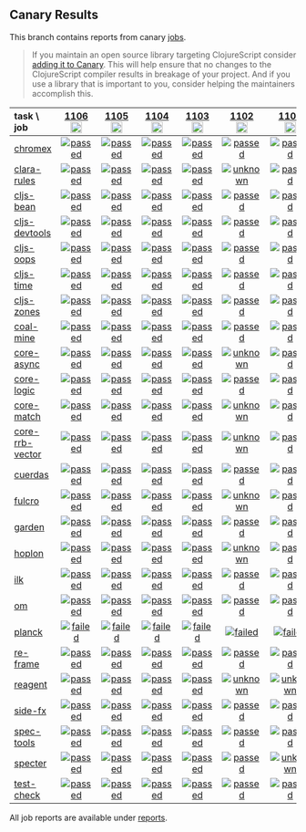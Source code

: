 ## Canary Results

This branch contains reports from canary [jobs](https://github.com/cljs-oss/canary/tree/jobs).

> If you maintain an open source library targeting ClojureScript consider [adding it to Canary](https://github.com/cljs-oss/canary/tree/master#how-to-participate). This will help ensure that no changes to the ClojureScript compiler results in breakage of your project. And if you use a library that is important to you, consider helping the maintainers accomplish this.

[//]: # (begin_overview_table)

| task \ job | <a href="reports/2019/09/18/job-001106-1.10.579-a760439b" title="job #1106&#xA;&#xA;job&#xA;&#xA;requested by BinaryAge Bot (@babot) on 2019-09-18T06:00:08Z">1106<br/><img width=20 height=20 src="https://avatars0.githubusercontent.com/u/1476765?v=4&s=60"></a> | <a href="reports/2019/09/17/job-001105-1.10.579-a760439b" title="job #1105&#xA;&#xA;job&#xA;&#xA;requested by BinaryAge Bot (@babot) on 2019-09-17T06:00:08Z">1105<br/><img width=20 height=20 src="https://avatars0.githubusercontent.com/u/1476765?v=4&s=60"></a> | <a href="reports/2019/09/16/job-001104-1.10.579-a760439b" title="job #1104&#xA;&#xA;job&#xA;&#xA;requested by BinaryAge Bot (@babot) on 2019-09-16T06:00:10Z">1104<br/><img width=20 height=20 src="https://avatars0.githubusercontent.com/u/1476765?v=4&s=60"></a> | <a href="reports/2019/09/15/job-001103-1.10.579-a760439b" title="job #1103&#xA;&#xA;job&#xA;&#xA;requested by BinaryAge Bot (@babot) on 2019-09-15T06:00:10Z">1103<br/><img width=20 height=20 src="https://avatars0.githubusercontent.com/u/1476765?v=4&s=60"></a> | <a href="reports/2019/09/14/job-001102-1.10.579-a760439b" title="job #1102&#xA;&#xA;job&#xA;&#xA;requested by Mike Fikes (@mfikes) on 2019-09-14T17:05:38Z">1102<br/><img width=20 height=20 src="https://avatars1.githubusercontent.com/u/1723464?v=4&s=60"></a> | <a href="reports/2019/09/14/job-001101-1.10.577-6b3aa8a4c" title="job #1101&#xA;&#xA;job -c mfikes -r CLJS-3165&#xA;&#xA;requested by Mike Fikes (@mfikes) on 2019-09-14T15:41:04Z">1101<br/><img width=20 height=20 src="https://avatars1.githubusercontent.com/u/1723464?v=4&s=60"></a> | <a href="reports/2019/09/14/job-001100-1.10.576-1d6d4cd6" title="job #1100&#xA;&#xA;job&#xA;&#xA;requested by BinaryAge Bot (@babot) on 2019-09-14T06:00:10Z">1100<br/><img width=20 height=20 src="https://avatars0.githubusercontent.com/u/1476765?v=4&s=60"></a> | <a href="reports/2019/09/13/job-001099-1.10.576-1d6d4cd6" title="job #1099&#xA;&#xA;job&#xA;&#xA;requested by BinaryAge Bot (@babot) on 2019-09-13T06:00:09Z">1099<br/><img width=20 height=20 src="https://avatars0.githubusercontent.com/u/1476765?v=4&s=60"></a> | <a href="reports/2019/09/12/job-001098-1.10.572-b38ded99" title="job #1098&#xA;&#xA;job&#xA;&#xA;requested by BinaryAge Bot (@babot) on 2019-09-12T06:00:10Z">1098<br/><img width=20 height=20 src="https://avatars0.githubusercontent.com/u/1476765?v=4&s=60"></a> | <a href="reports/2019/09/11/job-001097-1.10.573-8de2130ed" title="job #1097&#xA;&#xA;job -c mfikes -r CLJS-3164&#xA;&#xA;requested by Mike Fikes (@mfikes) on 2019-09-11T19:48:42Z">1097<br/><img width=20 height=20 src="https://avatars1.githubusercontent.com/u/1723464?v=4&s=60"></a> |
| :--- | :---: | :---: | :---: | :---: | :---: | :---: | :---: | :---: | :---: | :---: |
| [chromex](https://github.com/binaryage/chromex) | <a href="reports/2019/09/18/job-001106-1.10.579-a760439b#-chromex"><img title="passed" src="http://box.binaryage.com/s-passed.svg"><a> | <a href="reports/2019/09/17/job-001105-1.10.579-a760439b#-chromex"><img title="passed" src="http://box.binaryage.com/s-passed.svg"><a> | <a href="reports/2019/09/16/job-001104-1.10.579-a760439b#-chromex"><img title="passed" src="http://box.binaryage.com/s-passed.svg"><a> | <a href="reports/2019/09/15/job-001103-1.10.579-a760439b#-chromex"><img title="passed" src="http://box.binaryage.com/s-passed.svg"><a> | <a href="reports/2019/09/14/job-001102-1.10.579-a760439b#-chromex"><img title="passed" src="http://box.binaryage.com/s-passed.svg"><a> | <a href="reports/2019/09/14/job-001101-1.10.577-6b3aa8a4c#-chromex"><img title="passed" src="http://box.binaryage.com/s-passed.svg"><a> | <a href="reports/2019/09/14/job-001100-1.10.576-1d6d4cd6#-chromex"><img title="passed" src="http://box.binaryage.com/s-passed.svg"><a> | <a href="reports/2019/09/13/job-001099-1.10.576-1d6d4cd6#-chromex"><img title="passed" src="http://box.binaryage.com/s-passed.svg"><a> | <a href="reports/2019/09/12/job-001098-1.10.572-b38ded99#-chromex"><img title="passed" src="http://box.binaryage.com/s-passed.svg"><a> | <a href="reports/2019/09/11/job-001097-1.10.573-8de2130ed#-chromex"><img title="passed" src="http://box.binaryage.com/s-passed.svg"><a> |
| [clara-rules](https://github.com/cerner/clara-rules) | <a href="reports/2019/09/18/job-001106-1.10.579-a760439b#-clara-rules"><img title="passed" src="http://box.binaryage.com/s-passed.svg"><a> | <a href="reports/2019/09/17/job-001105-1.10.579-a760439b#-clara-rules"><img title="passed" src="http://box.binaryage.com/s-passed.svg"><a> | <a href="reports/2019/09/16/job-001104-1.10.579-a760439b#-clara-rules"><img title="passed" src="http://box.binaryage.com/s-passed.svg"><a> | <a href="reports/2019/09/15/job-001103-1.10.579-a760439b#-clara-rules"><img title="passed" src="http://box.binaryage.com/s-passed.svg"><a> | <a href="reports/2019/09/14/job-001102-1.10.579-a760439b#-clara-rules"><img title="unknown" src="http://box.binaryage.com/s-unknown.svg"><a> | <a href="reports/2019/09/14/job-001101-1.10.577-6b3aa8a4c#-clara-rules"><img title="passed" src="http://box.binaryage.com/s-passed.svg"><a> | <a href="reports/2019/09/14/job-001100-1.10.576-1d6d4cd6#-clara-rules"><img title="passed" src="http://box.binaryage.com/s-passed.svg"><a> | <a href="reports/2019/09/13/job-001099-1.10.576-1d6d4cd6#-clara-rules"><img title="passed" src="http://box.binaryage.com/s-passed.svg"><a> | <a href="reports/2019/09/12/job-001098-1.10.572-b38ded99#-clara-rules"><img title="passed" src="http://box.binaryage.com/s-passed.svg"><a> | <a href="reports/2019/09/11/job-001097-1.10.573-8de2130ed#-clara-rules"><img title="passed" src="http://box.binaryage.com/s-passed.svg"><a> |
| [cljs-bean](https://github.com/mfikes/cljs-bean) | <a href="reports/2019/09/18/job-001106-1.10.579-a760439b#-cljs-bean"><img title="passed" src="http://box.binaryage.com/s-passed.svg"><a> | <a href="reports/2019/09/17/job-001105-1.10.579-a760439b#-cljs-bean"><img title="passed" src="http://box.binaryage.com/s-passed.svg"><a> | <a href="reports/2019/09/16/job-001104-1.10.579-a760439b#-cljs-bean"><img title="passed" src="http://box.binaryage.com/s-passed.svg"><a> | <a href="reports/2019/09/15/job-001103-1.10.579-a760439b#-cljs-bean"><img title="passed" src="http://box.binaryage.com/s-passed.svg"><a> | <a href="reports/2019/09/14/job-001102-1.10.579-a760439b#-cljs-bean"><img title="passed" src="http://box.binaryage.com/s-passed.svg"><a> | <a href="reports/2019/09/14/job-001101-1.10.577-6b3aa8a4c#-cljs-bean"><img title="passed" src="http://box.binaryage.com/s-passed.svg"><a> | <a href="reports/2019/09/14/job-001100-1.10.576-1d6d4cd6#-cljs-bean"><img title="failed" src="http://box.binaryage.com/s-failed.svg"><a> | <a href="reports/2019/09/13/job-001099-1.10.576-1d6d4cd6#-cljs-bean"><img title="failed" src="http://box.binaryage.com/s-failed.svg"><a> | <a href="reports/2019/09/12/job-001098-1.10.572-b38ded99#-cljs-bean"><img title="passed" src="http://box.binaryage.com/s-passed.svg"><a> | <a href="reports/2019/09/11/job-001097-1.10.573-8de2130ed#-cljs-bean"><img title="passed" src="http://box.binaryage.com/s-passed.svg"><a> |
| [cljs-devtools](https://github.com/binaryage/cljs-devtools) | <a href="reports/2019/09/18/job-001106-1.10.579-a760439b#-cljs-devtools"><img title="passed" src="http://box.binaryage.com/s-passed.svg"><a> | <a href="reports/2019/09/17/job-001105-1.10.579-a760439b#-cljs-devtools"><img title="passed" src="http://box.binaryage.com/s-passed.svg"><a> | <a href="reports/2019/09/16/job-001104-1.10.579-a760439b#-cljs-devtools"><img title="passed" src="http://box.binaryage.com/s-passed.svg"><a> | <a href="reports/2019/09/15/job-001103-1.10.579-a760439b#-cljs-devtools"><img title="passed" src="http://box.binaryage.com/s-passed.svg"><a> | <a href="reports/2019/09/14/job-001102-1.10.579-a760439b#-cljs-devtools"><img title="passed" src="http://box.binaryage.com/s-passed.svg"><a> | <a href="reports/2019/09/14/job-001101-1.10.577-6b3aa8a4c#-cljs-devtools"><img title="passed" src="http://box.binaryage.com/s-passed.svg"><a> | <a href="reports/2019/09/14/job-001100-1.10.576-1d6d4cd6#-cljs-devtools"><img title="failed" src="http://box.binaryage.com/s-failed.svg"><a> | <a href="reports/2019/09/13/job-001099-1.10.576-1d6d4cd6#-cljs-devtools"><img title="failed" src="http://box.binaryage.com/s-failed.svg"><a> | <a href="reports/2019/09/12/job-001098-1.10.572-b38ded99#-cljs-devtools"><img title="passed" src="http://box.binaryage.com/s-passed.svg"><a> | <a href="reports/2019/09/11/job-001097-1.10.573-8de2130ed#-cljs-devtools"><img title="passed" src="http://box.binaryage.com/s-passed.svg"><a> |
| [cljs-oops](https://github.com/binaryage/cljs-oops) | <a href="reports/2019/09/18/job-001106-1.10.579-a760439b#-cljs-oops"><img title="passed" src="http://box.binaryage.com/s-passed.svg"><a> | <a href="reports/2019/09/17/job-001105-1.10.579-a760439b#-cljs-oops"><img title="passed" src="http://box.binaryage.com/s-passed.svg"><a> | <a href="reports/2019/09/16/job-001104-1.10.579-a760439b#-cljs-oops"><img title="passed" src="http://box.binaryage.com/s-passed.svg"><a> | <a href="reports/2019/09/15/job-001103-1.10.579-a760439b#-cljs-oops"><img title="passed" src="http://box.binaryage.com/s-passed.svg"><a> | <a href="reports/2019/09/14/job-001102-1.10.579-a760439b#-cljs-oops"><img title="passed" src="http://box.binaryage.com/s-passed.svg"><a> | <a href="reports/2019/09/14/job-001101-1.10.577-6b3aa8a4c#-cljs-oops"><img title="passed" src="http://box.binaryage.com/s-passed.svg"><a> | <a href="reports/2019/09/14/job-001100-1.10.576-1d6d4cd6#-cljs-oops"><img title="failed" src="http://box.binaryage.com/s-failed.svg"><a> | <a href="reports/2019/09/13/job-001099-1.10.576-1d6d4cd6#-cljs-oops"><img title="failed" src="http://box.binaryage.com/s-failed.svg"><a> | <a href="reports/2019/09/12/job-001098-1.10.572-b38ded99#-cljs-oops"><img title="passed" src="http://box.binaryage.com/s-passed.svg"><a> | <a href="reports/2019/09/11/job-001097-1.10.573-8de2130ed#-cljs-oops"><img title="failed" src="http://box.binaryage.com/s-failed.svg"><a> |
| [cljs-time](https://github.com/andrewmcveigh/cljs-time) | <a href="reports/2019/09/18/job-001106-1.10.579-a760439b#-cljs-time"><img title="passed" src="http://box.binaryage.com/s-passed.svg"><a> | <a href="reports/2019/09/17/job-001105-1.10.579-a760439b#-cljs-time"><img title="passed" src="http://box.binaryage.com/s-passed.svg"><a> | <a href="reports/2019/09/16/job-001104-1.10.579-a760439b#-cljs-time"><img title="passed" src="http://box.binaryage.com/s-passed.svg"><a> | <a href="reports/2019/09/15/job-001103-1.10.579-a760439b#-cljs-time"><img title="passed" src="http://box.binaryage.com/s-passed.svg"><a> | <a href="reports/2019/09/14/job-001102-1.10.579-a760439b#-cljs-time"><img title="passed" src="http://box.binaryage.com/s-passed.svg"><a> | <a href="reports/2019/09/14/job-001101-1.10.577-6b3aa8a4c#-cljs-time"><img title="passed" src="http://box.binaryage.com/s-passed.svg"><a> | <a href="reports/2019/09/14/job-001100-1.10.576-1d6d4cd6#-cljs-time"><img title="failed" src="http://box.binaryage.com/s-failed.svg"><a> | <a href="reports/2019/09/13/job-001099-1.10.576-1d6d4cd6#-cljs-time"><img title="failed" src="http://box.binaryage.com/s-failed.svg"><a> | <a href="reports/2019/09/12/job-001098-1.10.572-b38ded99#-cljs-time"><img title="passed" src="http://box.binaryage.com/s-passed.svg"><a> | <a href="reports/2019/09/11/job-001097-1.10.573-8de2130ed#-cljs-time"><img title="passed" src="http://box.binaryage.com/s-passed.svg"><a> |
| [cljs-zones](https://github.com/binaryage/cljs-zones) | <a href="reports/2019/09/18/job-001106-1.10.579-a760439b#-cljs-zones"><img title="passed" src="http://box.binaryage.com/s-passed.svg"><a> | <a href="reports/2019/09/17/job-001105-1.10.579-a760439b#-cljs-zones"><img title="passed" src="http://box.binaryage.com/s-passed.svg"><a> | <a href="reports/2019/09/16/job-001104-1.10.579-a760439b#-cljs-zones"><img title="passed" src="http://box.binaryage.com/s-passed.svg"><a> | <a href="reports/2019/09/15/job-001103-1.10.579-a760439b#-cljs-zones"><img title="passed" src="http://box.binaryage.com/s-passed.svg"><a> | <a href="reports/2019/09/14/job-001102-1.10.579-a760439b#-cljs-zones"><img title="passed" src="http://box.binaryage.com/s-passed.svg"><a> | <a href="reports/2019/09/14/job-001101-1.10.577-6b3aa8a4c#-cljs-zones"><img title="passed" src="http://box.binaryage.com/s-passed.svg"><a> | <a href="reports/2019/09/14/job-001100-1.10.576-1d6d4cd6#-cljs-zones"><img title="failed" src="http://box.binaryage.com/s-failed.svg"><a> | <a href="reports/2019/09/13/job-001099-1.10.576-1d6d4cd6#-cljs-zones"><img title="failed" src="http://box.binaryage.com/s-failed.svg"><a> | <a href="reports/2019/09/12/job-001098-1.10.572-b38ded99#-cljs-zones"><img title="passed" src="http://box.binaryage.com/s-passed.svg"><a> | <a href="reports/2019/09/11/job-001097-1.10.573-8de2130ed#-cljs-zones"><img title="passed" src="http://box.binaryage.com/s-passed.svg"><a> |
| [coal-mine](https://github.com/mfikes/coal-mine) | <a href="reports/2019/09/18/job-001106-1.10.579-a760439b#-coal-mine"><img title="passed" src="http://box.binaryage.com/s-passed.svg"><a> | <a href="reports/2019/09/17/job-001105-1.10.579-a760439b#-coal-mine"><img title="passed" src="http://box.binaryage.com/s-passed.svg"><a> | <a href="reports/2019/09/16/job-001104-1.10.579-a760439b#-coal-mine"><img title="passed" src="http://box.binaryage.com/s-passed.svg"><a> | <a href="reports/2019/09/15/job-001103-1.10.579-a760439b#-coal-mine"><img title="passed" src="http://box.binaryage.com/s-passed.svg"><a> | <a href="reports/2019/09/14/job-001102-1.10.579-a760439b#-coal-mine"><img title="passed" src="http://box.binaryage.com/s-passed.svg"><a> | <a href="reports/2019/09/14/job-001101-1.10.577-6b3aa8a4c#-coal-mine"><img title="passed" src="http://box.binaryage.com/s-passed.svg"><a> | <a href="reports/2019/09/14/job-001100-1.10.576-1d6d4cd6#-coal-mine"><img title="passed" src="http://box.binaryage.com/s-passed.svg"><a> | <a href="reports/2019/09/13/job-001099-1.10.576-1d6d4cd6#-coal-mine"><img title="passed" src="http://box.binaryage.com/s-passed.svg"><a> | <a href="reports/2019/09/12/job-001098-1.10.572-b38ded99#-coal-mine"><img title="passed" src="http://box.binaryage.com/s-passed.svg"><a> | <a href="reports/2019/09/11/job-001097-1.10.573-8de2130ed#-coal-mine"><img title="passed" src="http://box.binaryage.com/s-passed.svg"><a> |
| [core-async](https://github.com/clojure/core.async) | <a href="reports/2019/09/18/job-001106-1.10.579-a760439b#-core-async"><img title="passed" src="http://box.binaryage.com/s-passed.svg"><a> | <a href="reports/2019/09/17/job-001105-1.10.579-a760439b#-core-async"><img title="passed" src="http://box.binaryage.com/s-passed.svg"><a> | <a href="reports/2019/09/16/job-001104-1.10.579-a760439b#-core-async"><img title="passed" src="http://box.binaryage.com/s-passed.svg"><a> | <a href="reports/2019/09/15/job-001103-1.10.579-a760439b#-core-async"><img title="passed" src="http://box.binaryage.com/s-passed.svg"><a> | <a href="reports/2019/09/14/job-001102-1.10.579-a760439b#-core-async"><img title="unknown" src="http://box.binaryage.com/s-unknown.svg"><a> | <a href="reports/2019/09/14/job-001101-1.10.577-6b3aa8a4c#-core-async"><img title="passed" src="http://box.binaryage.com/s-passed.svg"><a> | <a href="reports/2019/09/14/job-001100-1.10.576-1d6d4cd6#-core-async"><img title="passed" src="http://box.binaryage.com/s-passed.svg"><a> | <a href="reports/2019/09/13/job-001099-1.10.576-1d6d4cd6#-core-async"><img title="passed" src="http://box.binaryage.com/s-passed.svg"><a> | <a href="reports/2019/09/12/job-001098-1.10.572-b38ded99#-core-async"><img title="passed" src="http://box.binaryage.com/s-passed.svg"><a> | <a href="reports/2019/09/11/job-001097-1.10.573-8de2130ed#-core-async"><img title="passed" src="http://box.binaryage.com/s-passed.svg"><a> |
| [core-logic](https://github.com/clojure/core.logic) | <a href="reports/2019/09/18/job-001106-1.10.579-a760439b#-core-logic"><img title="passed" src="http://box.binaryage.com/s-passed.svg"><a> | <a href="reports/2019/09/17/job-001105-1.10.579-a760439b#-core-logic"><img title="passed" src="http://box.binaryage.com/s-passed.svg"><a> | <a href="reports/2019/09/16/job-001104-1.10.579-a760439b#-core-logic"><img title="passed" src="http://box.binaryage.com/s-passed.svg"><a> | <a href="reports/2019/09/15/job-001103-1.10.579-a760439b#-core-logic"><img title="passed" src="http://box.binaryage.com/s-passed.svg"><a> | <a href="reports/2019/09/14/job-001102-1.10.579-a760439b#-core-logic"><img title="passed" src="http://box.binaryage.com/s-passed.svg"><a> | <a href="reports/2019/09/14/job-001101-1.10.577-6b3aa8a4c#-core-logic"><img title="passed" src="http://box.binaryage.com/s-passed.svg"><a> | <a href="reports/2019/09/14/job-001100-1.10.576-1d6d4cd6#-core-logic"><img title="passed" src="http://box.binaryage.com/s-passed.svg"><a> | <a href="reports/2019/09/13/job-001099-1.10.576-1d6d4cd6#-core-logic"><img title="passed" src="http://box.binaryage.com/s-passed.svg"><a> | <a href="reports/2019/09/12/job-001098-1.10.572-b38ded99#-core-logic"><img title="passed" src="http://box.binaryage.com/s-passed.svg"><a> | <a href="reports/2019/09/11/job-001097-1.10.573-8de2130ed#-core-logic"><img title="passed" src="http://box.binaryage.com/s-passed.svg"><a> |
| [core-match](https://github.com/clojure/core.match) | <a href="reports/2019/09/18/job-001106-1.10.579-a760439b#-core-match"><img title="passed" src="http://box.binaryage.com/s-passed.svg"><a> | <a href="reports/2019/09/17/job-001105-1.10.579-a760439b#-core-match"><img title="passed" src="http://box.binaryage.com/s-passed.svg"><a> | <a href="reports/2019/09/16/job-001104-1.10.579-a760439b#-core-match"><img title="passed" src="http://box.binaryage.com/s-passed.svg"><a> | <a href="reports/2019/09/15/job-001103-1.10.579-a760439b#-core-match"><img title="passed" src="http://box.binaryage.com/s-passed.svg"><a> | <a href="reports/2019/09/14/job-001102-1.10.579-a760439b#-core-match"><img title="unknown" src="http://box.binaryage.com/s-unknown.svg"><a> | <a href="reports/2019/09/14/job-001101-1.10.577-6b3aa8a4c#-core-match"><img title="passed" src="http://box.binaryage.com/s-passed.svg"><a> | <a href="reports/2019/09/14/job-001100-1.10.576-1d6d4cd6#-core-match"><img title="passed" src="http://box.binaryage.com/s-passed.svg"><a> | <a href="reports/2019/09/13/job-001099-1.10.576-1d6d4cd6#-core-match"><img title="passed" src="http://box.binaryage.com/s-passed.svg"><a> | <a href="reports/2019/09/12/job-001098-1.10.572-b38ded99#-core-match"><img title="passed" src="http://box.binaryage.com/s-passed.svg"><a> | <a href="reports/2019/09/11/job-001097-1.10.573-8de2130ed#-core-match"><img title="passed" src="http://box.binaryage.com/s-passed.svg"><a> |
| [core-rrb-vector](https://github.com/clojure/core.rrb-vector) | <a href="reports/2019/09/18/job-001106-1.10.579-a760439b#-core-rrb-vector"><img title="passed" src="http://box.binaryage.com/s-passed.svg"><a> | <a href="reports/2019/09/17/job-001105-1.10.579-a760439b#-core-rrb-vector"><img title="passed" src="http://box.binaryage.com/s-passed.svg"><a> | <a href="reports/2019/09/16/job-001104-1.10.579-a760439b#-core-rrb-vector"><img title="passed" src="http://box.binaryage.com/s-passed.svg"><a> | <a href="reports/2019/09/15/job-001103-1.10.579-a760439b#-core-rrb-vector"><img title="passed" src="http://box.binaryage.com/s-passed.svg"><a> | <a href="reports/2019/09/14/job-001102-1.10.579-a760439b#-core-rrb-vector"><img title="unknown" src="http://box.binaryage.com/s-unknown.svg"><a> | <a href="reports/2019/09/14/job-001101-1.10.577-6b3aa8a4c#-core-rrb-vector"><img title="passed" src="http://box.binaryage.com/s-passed.svg"><a> | <a href="reports/2019/09/14/job-001100-1.10.576-1d6d4cd6#-core-rrb-vector"><img title="passed" src="http://box.binaryage.com/s-passed.svg"><a> | <a href="reports/2019/09/13/job-001099-1.10.576-1d6d4cd6#-core-rrb-vector"><img title="passed" src="http://box.binaryage.com/s-passed.svg"><a> | <a href="reports/2019/09/12/job-001098-1.10.572-b38ded99#-core-rrb-vector"><img title="passed" src="http://box.binaryage.com/s-passed.svg"><a> | <a href="reports/2019/09/11/job-001097-1.10.573-8de2130ed#-core-rrb-vector"><img title="passed" src="http://box.binaryage.com/s-passed.svg"><a> |
| [cuerdas](https://github.com/funcool/cuerdas) | <a href="reports/2019/09/18/job-001106-1.10.579-a760439b#-cuerdas"><img title="passed" src="http://box.binaryage.com/s-passed.svg"><a> | <a href="reports/2019/09/17/job-001105-1.10.579-a760439b#-cuerdas"><img title="passed" src="http://box.binaryage.com/s-passed.svg"><a> | <a href="reports/2019/09/16/job-001104-1.10.579-a760439b#-cuerdas"><img title="passed" src="http://box.binaryage.com/s-passed.svg"><a> | <a href="reports/2019/09/15/job-001103-1.10.579-a760439b#-cuerdas"><img title="passed" src="http://box.binaryage.com/s-passed.svg"><a> | <a href="reports/2019/09/14/job-001102-1.10.579-a760439b#-cuerdas"><img title="passed" src="http://box.binaryage.com/s-passed.svg"><a> | <a href="reports/2019/09/14/job-001101-1.10.577-6b3aa8a4c#-cuerdas"><img title="passed" src="http://box.binaryage.com/s-passed.svg"><a> | <a href="reports/2019/09/14/job-001100-1.10.576-1d6d4cd6#-cuerdas"><img title="failed" src="http://box.binaryage.com/s-failed.svg"><a> | <a href="reports/2019/09/13/job-001099-1.10.576-1d6d4cd6#-cuerdas"><img title="failed" src="http://box.binaryage.com/s-failed.svg"><a> | <a href="reports/2019/09/12/job-001098-1.10.572-b38ded99#-cuerdas"><img title="passed" src="http://box.binaryage.com/s-passed.svg"><a> | <a href="reports/2019/09/11/job-001097-1.10.573-8de2130ed#-cuerdas"><img title="passed" src="http://box.binaryage.com/s-passed.svg"><a> |
| [fulcro](https://github.com/fulcrologic/fulcro) | <a href="reports/2019/09/18/job-001106-1.10.579-a760439b#-fulcro"><img title="passed" src="http://box.binaryage.com/s-passed.svg"><a> | <a href="reports/2019/09/17/job-001105-1.10.579-a760439b#-fulcro"><img title="passed" src="http://box.binaryage.com/s-passed.svg"><a> | <a href="reports/2019/09/16/job-001104-1.10.579-a760439b#-fulcro"><img title="passed" src="http://box.binaryage.com/s-passed.svg"><a> | <a href="reports/2019/09/15/job-001103-1.10.579-a760439b#-fulcro"><img title="passed" src="http://box.binaryage.com/s-passed.svg"><a> | <a href="reports/2019/09/14/job-001102-1.10.579-a760439b#-fulcro"><img title="unknown" src="http://box.binaryage.com/s-unknown.svg"><a> | <a href="reports/2019/09/14/job-001101-1.10.577-6b3aa8a4c#-fulcro"><img title="passed" src="http://box.binaryage.com/s-passed.svg"><a> | <a href="reports/2019/09/14/job-001100-1.10.576-1d6d4cd6#-fulcro"><img title="failed" src="http://box.binaryage.com/s-failed.svg"><a> | <a href="reports/2019/09/13/job-001099-1.10.576-1d6d4cd6#-fulcro"><img title="failed" src="http://box.binaryage.com/s-failed.svg"><a> | <a href="reports/2019/09/12/job-001098-1.10.572-b38ded99#-fulcro"><img title="passed" src="http://box.binaryage.com/s-passed.svg"><a> | <a href="reports/2019/09/11/job-001097-1.10.573-8de2130ed#-fulcro"><img title="passed" src="http://box.binaryage.com/s-passed.svg"><a> |
| [garden](https://github.com/noprompt/garden) | <a href="reports/2019/09/18/job-001106-1.10.579-a760439b#-garden"><img title="passed" src="http://box.binaryage.com/s-passed.svg"><a> | <a href="reports/2019/09/17/job-001105-1.10.579-a760439b#-garden"><img title="passed" src="http://box.binaryage.com/s-passed.svg"><a> | <a href="reports/2019/09/16/job-001104-1.10.579-a760439b#-garden"><img title="passed" src="http://box.binaryage.com/s-passed.svg"><a> | <a href="reports/2019/09/15/job-001103-1.10.579-a760439b#-garden"><img title="passed" src="http://box.binaryage.com/s-passed.svg"><a> | <a href="reports/2019/09/14/job-001102-1.10.579-a760439b#-garden"><img title="passed" src="http://box.binaryage.com/s-passed.svg"><a> | <a href="reports/2019/09/14/job-001101-1.10.577-6b3aa8a4c#-garden"><img title="passed" src="http://box.binaryage.com/s-passed.svg"><a> | <a href="reports/2019/09/14/job-001100-1.10.576-1d6d4cd6#-garden"><img title="passed" src="http://box.binaryage.com/s-passed.svg"><a> | <a href="reports/2019/09/13/job-001099-1.10.576-1d6d4cd6#-garden"><img title="passed" src="http://box.binaryage.com/s-passed.svg"><a> | <a href="reports/2019/09/12/job-001098-1.10.572-b38ded99#-garden"><img title="passed" src="http://box.binaryage.com/s-passed.svg"><a> | <a href="reports/2019/09/11/job-001097-1.10.573-8de2130ed#-garden"><img title="passed" src="http://box.binaryage.com/s-passed.svg"><a> |
| [hoplon](https://github.com/hoplon/hoplon) | <a href="reports/2019/09/18/job-001106-1.10.579-a760439b#-hoplon"><img title="passed" src="http://box.binaryage.com/s-passed.svg"><a> | <a href="reports/2019/09/17/job-001105-1.10.579-a760439b#-hoplon"><img title="passed" src="http://box.binaryage.com/s-passed.svg"><a> | <a href="reports/2019/09/16/job-001104-1.10.579-a760439b#-hoplon"><img title="passed" src="http://box.binaryage.com/s-passed.svg"><a> | <a href="reports/2019/09/15/job-001103-1.10.579-a760439b#-hoplon"><img title="passed" src="http://box.binaryage.com/s-passed.svg"><a> | <a href="reports/2019/09/14/job-001102-1.10.579-a760439b#-hoplon"><img title="unknown" src="http://box.binaryage.com/s-unknown.svg"><a> | <a href="reports/2019/09/14/job-001101-1.10.577-6b3aa8a4c#-hoplon"><img title="passed" src="http://box.binaryage.com/s-passed.svg"><a> | <a href="reports/2019/09/14/job-001100-1.10.576-1d6d4cd6#-hoplon"><img title="passed" src="http://box.binaryage.com/s-passed.svg"><a> | <a href="reports/2019/09/13/job-001099-1.10.576-1d6d4cd6#-hoplon"><img title="passed" src="http://box.binaryage.com/s-passed.svg"><a> | <a href="reports/2019/09/12/job-001098-1.10.572-b38ded99#-hoplon"><img title="passed" src="http://box.binaryage.com/s-passed.svg"><a> | <a href="reports/2019/09/11/job-001097-1.10.573-8de2130ed#-hoplon"><img title="passed" src="http://box.binaryage.com/s-passed.svg"><a> |
| [ilk](https://github.com/mfikes/ilk) | <a href="reports/2019/09/18/job-001106-1.10.579-a760439b#-ilk"><img title="passed" src="http://box.binaryage.com/s-passed.svg"><a> | <a href="reports/2019/09/17/job-001105-1.10.579-a760439b#-ilk"><img title="passed" src="http://box.binaryage.com/s-passed.svg"><a> | <a href="reports/2019/09/16/job-001104-1.10.579-a760439b#-ilk"><img title="passed" src="http://box.binaryage.com/s-passed.svg"><a> | <a href="reports/2019/09/15/job-001103-1.10.579-a760439b#-ilk"><img title="passed" src="http://box.binaryage.com/s-passed.svg"><a> | <a href="reports/2019/09/14/job-001102-1.10.579-a760439b#-ilk"><img title="passed" src="http://box.binaryage.com/s-passed.svg"><a> | <a href="reports/2019/09/14/job-001101-1.10.577-6b3aa8a4c#-ilk"><img title="passed" src="http://box.binaryage.com/s-passed.svg"><a> | <a href="reports/2019/09/14/job-001100-1.10.576-1d6d4cd6#-ilk"><img title="passed" src="http://box.binaryage.com/s-passed.svg"><a> | <a href="reports/2019/09/13/job-001099-1.10.576-1d6d4cd6#-ilk"><img title="passed" src="http://box.binaryage.com/s-passed.svg"><a> | <a href="reports/2019/09/12/job-001098-1.10.572-b38ded99#-ilk"><img title="passed" src="http://box.binaryage.com/s-passed.svg"><a> | <a href="reports/2019/09/11/job-001097-1.10.573-8de2130ed#-ilk"><img title="passed" src="http://box.binaryage.com/s-passed.svg"><a> |
| [om](https://github.com/omcljs/om) | <a href="reports/2019/09/18/job-001106-1.10.579-a760439b#-om"><img title="passed" src="http://box.binaryage.com/s-passed.svg"><a> | <a href="reports/2019/09/17/job-001105-1.10.579-a760439b#-om"><img title="passed" src="http://box.binaryage.com/s-passed.svg"><a> | <a href="reports/2019/09/16/job-001104-1.10.579-a760439b#-om"><img title="passed" src="http://box.binaryage.com/s-passed.svg"><a> | <a href="reports/2019/09/15/job-001103-1.10.579-a760439b#-om"><img title="passed" src="http://box.binaryage.com/s-passed.svg"><a> | <a href="reports/2019/09/14/job-001102-1.10.579-a760439b#-om"><img title="passed" src="http://box.binaryage.com/s-passed.svg"><a> | <a href="reports/2019/09/14/job-001101-1.10.577-6b3aa8a4c#-om"><img title="passed" src="http://box.binaryage.com/s-passed.svg"><a> | <a href="reports/2019/09/14/job-001100-1.10.576-1d6d4cd6#-om"><img title="passed" src="http://box.binaryage.com/s-passed.svg"><a> | <a href="reports/2019/09/13/job-001099-1.10.576-1d6d4cd6#-om"><img title="passed" src="http://box.binaryage.com/s-passed.svg"><a> | <a href="reports/2019/09/12/job-001098-1.10.572-b38ded99#-om"><img title="passed" src="http://box.binaryage.com/s-passed.svg"><a> | <a href="reports/2019/09/11/job-001097-1.10.573-8de2130ed#-om"><img title="passed" src="http://box.binaryage.com/s-passed.svg"><a> |
| [planck](https://github.com/planck-repl/planck) | <a href="reports/2019/09/18/job-001106-1.10.579-a760439b#-planck"><img title="failed" src="http://box.binaryage.com/s-failed.svg"><a> | <a href="reports/2019/09/17/job-001105-1.10.579-a760439b#-planck"><img title="failed" src="http://box.binaryage.com/s-failed.svg"><a> | <a href="reports/2019/09/16/job-001104-1.10.579-a760439b#-planck"><img title="failed" src="http://box.binaryage.com/s-failed.svg"><a> | <a href="reports/2019/09/15/job-001103-1.10.579-a760439b#-planck"><img title="failed" src="http://box.binaryage.com/s-failed.svg"><a> | <a href="reports/2019/09/14/job-001102-1.10.579-a760439b#-planck"><img title="failed" src="http://box.binaryage.com/s-failed.svg"><a> | <a href="reports/2019/09/14/job-001101-1.10.577-6b3aa8a4c#-planck"><img title="failed" src="http://box.binaryage.com/s-failed.svg"><a> | <a href="reports/2019/09/14/job-001100-1.10.576-1d6d4cd6#-planck"><img title="failed" src="http://box.binaryage.com/s-failed.svg"><a> | <a href="reports/2019/09/13/job-001099-1.10.576-1d6d4cd6#-planck"><img title="failed" src="http://box.binaryage.com/s-failed.svg"><a> | <a href="reports/2019/09/12/job-001098-1.10.572-b38ded99#-planck"><img title="passed" src="http://box.binaryage.com/s-passed.svg"><a> | <a href="reports/2019/09/11/job-001097-1.10.573-8de2130ed#-planck"><img title="passed" src="http://box.binaryage.com/s-passed.svg"><a> |
| [re-frame](https://github.com/Day8/re-frame) | <a href="reports/2019/09/18/job-001106-1.10.579-a760439b#-re-frame"><img title="passed" src="http://box.binaryage.com/s-passed.svg"><a> | <a href="reports/2019/09/17/job-001105-1.10.579-a760439b#-re-frame"><img title="passed" src="http://box.binaryage.com/s-passed.svg"><a> | <a href="reports/2019/09/16/job-001104-1.10.579-a760439b#-re-frame"><img title="passed" src="http://box.binaryage.com/s-passed.svg"><a> | <a href="reports/2019/09/15/job-001103-1.10.579-a760439b#-re-frame"><img title="passed" src="http://box.binaryage.com/s-passed.svg"><a> | <a href="reports/2019/09/14/job-001102-1.10.579-a760439b#-re-frame"><img title="passed" src="http://box.binaryage.com/s-passed.svg"><a> | <a href="reports/2019/09/14/job-001101-1.10.577-6b3aa8a4c#-re-frame"><img title="passed" src="http://box.binaryage.com/s-passed.svg"><a> | <a href="reports/2019/09/14/job-001100-1.10.576-1d6d4cd6#-re-frame"><img title="passed" src="http://box.binaryage.com/s-passed.svg"><a> | <a href="reports/2019/09/13/job-001099-1.10.576-1d6d4cd6#-re-frame"><img title="passed" src="http://box.binaryage.com/s-passed.svg"><a> | <a href="reports/2019/09/12/job-001098-1.10.572-b38ded99#-re-frame"><img title="passed" src="http://box.binaryage.com/s-passed.svg"><a> | <a href="reports/2019/09/11/job-001097-1.10.573-8de2130ed#-re-frame"><img title="passed" src="http://box.binaryage.com/s-passed.svg"><a> |
| [reagent](https://github.com/reagent-project/reagent) | <a href="reports/2019/09/18/job-001106-1.10.579-a760439b#-reagent"><img title="passed" src="http://box.binaryage.com/s-passed.svg"><a> | <a href="reports/2019/09/17/job-001105-1.10.579-a760439b#-reagent"><img title="passed" src="http://box.binaryage.com/s-passed.svg"><a> | <a href="reports/2019/09/16/job-001104-1.10.579-a760439b#-reagent"><img title="passed" src="http://box.binaryage.com/s-passed.svg"><a> | <a href="reports/2019/09/15/job-001103-1.10.579-a760439b#-reagent"><img title="passed" src="http://box.binaryage.com/s-passed.svg"><a> | <a href="reports/2019/09/14/job-001102-1.10.579-a760439b#-reagent"><img title="unknown" src="http://box.binaryage.com/s-unknown.svg"><a> | <a href="reports/2019/09/14/job-001101-1.10.577-6b3aa8a4c#-reagent"><img title="unknown" src="http://box.binaryage.com/s-unknown.svg"><a> | <a href="reports/2019/09/14/job-001100-1.10.576-1d6d4cd6#-reagent"><img title="failed" src="http://box.binaryage.com/s-failed.svg"><a> | <a href="reports/2019/09/13/job-001099-1.10.576-1d6d4cd6#-reagent"><img title="failed" src="http://box.binaryage.com/s-failed.svg"><a> | <a href="reports/2019/09/12/job-001098-1.10.572-b38ded99#-reagent"><img title="passed" src="http://box.binaryage.com/s-passed.svg"><a> | <a href="reports/2019/09/11/job-001097-1.10.573-8de2130ed#-reagent"><img title="passed" src="http://box.binaryage.com/s-passed.svg"><a> |
| [side-fx](https://github.com/cljsrn/side-fx) | <a href="reports/2019/09/18/job-001106-1.10.579-a760439b#-side-fx"><img title="passed" src="http://box.binaryage.com/s-passed.svg"><a> | <a href="reports/2019/09/17/job-001105-1.10.579-a760439b#-side-fx"><img title="passed" src="http://box.binaryage.com/s-passed.svg"><a> | <a href="reports/2019/09/16/job-001104-1.10.579-a760439b#-side-fx"><img title="passed" src="http://box.binaryage.com/s-passed.svg"><a> | <a href="reports/2019/09/15/job-001103-1.10.579-a760439b#-side-fx"><img title="passed" src="http://box.binaryage.com/s-passed.svg"><a> | <a href="reports/2019/09/14/job-001102-1.10.579-a760439b#-side-fx"><img title="passed" src="http://box.binaryage.com/s-passed.svg"><a> | <a href="reports/2019/09/14/job-001101-1.10.577-6b3aa8a4c#-side-fx"><img title="passed" src="http://box.binaryage.com/s-passed.svg"><a> | <a href="reports/2019/09/14/job-001100-1.10.576-1d6d4cd6#-side-fx"><img title="passed" src="http://box.binaryage.com/s-passed.svg"><a> | <a href="reports/2019/09/13/job-001099-1.10.576-1d6d4cd6#-side-fx"><img title="passed" src="http://box.binaryage.com/s-passed.svg"><a> | <a href="reports/2019/09/12/job-001098-1.10.572-b38ded99#-side-fx"><img title="passed" src="http://box.binaryage.com/s-passed.svg"><a> | <a href="reports/2019/09/11/job-001097-1.10.573-8de2130ed#-side-fx"><img title="passed" src="http://box.binaryage.com/s-passed.svg"><a> |
| [spec-tools](https://github.com/metosin/spec-tools) | <a href="reports/2019/09/18/job-001106-1.10.579-a760439b#-spec-tools"><img title="passed" src="http://box.binaryage.com/s-passed.svg"><a> | <a href="reports/2019/09/17/job-001105-1.10.579-a760439b#-spec-tools"><img title="passed" src="http://box.binaryage.com/s-passed.svg"><a> | <a href="reports/2019/09/16/job-001104-1.10.579-a760439b#-spec-tools"><img title="passed" src="http://box.binaryage.com/s-passed.svg"><a> | <a href="reports/2019/09/15/job-001103-1.10.579-a760439b#-spec-tools"><img title="passed" src="http://box.binaryage.com/s-passed.svg"><a> | <a href="reports/2019/09/14/job-001102-1.10.579-a760439b#-spec-tools"><img title="passed" src="http://box.binaryage.com/s-passed.svg"><a> | <a href="reports/2019/09/14/job-001101-1.10.577-6b3aa8a4c#-spec-tools"><img title="passed" src="http://box.binaryage.com/s-passed.svg"><a> | <a href="reports/2019/09/14/job-001100-1.10.576-1d6d4cd6#-spec-tools"><img title="passed" src="http://box.binaryage.com/s-passed.svg"><a> | <a href="reports/2019/09/13/job-001099-1.10.576-1d6d4cd6#-spec-tools"><img title="passed" src="http://box.binaryage.com/s-passed.svg"><a> | <a href="reports/2019/09/12/job-001098-1.10.572-b38ded99#-spec-tools"><img title="passed" src="http://box.binaryage.com/s-passed.svg"><a> | <a href="reports/2019/09/11/job-001097-1.10.573-8de2130ed#-spec-tools"><img title="passed" src="http://box.binaryage.com/s-passed.svg"><a> |
| [specter](https://github.com/nathanmarz/specter) | <a href="reports/2019/09/18/job-001106-1.10.579-a760439b#-specter"><img title="passed" src="http://box.binaryage.com/s-passed.svg"><a> | <a href="reports/2019/09/17/job-001105-1.10.579-a760439b#-specter"><img title="passed" src="http://box.binaryage.com/s-passed.svg"><a> | <a href="reports/2019/09/16/job-001104-1.10.579-a760439b#-specter"><img title="passed" src="http://box.binaryage.com/s-passed.svg"><a> | <a href="reports/2019/09/15/job-001103-1.10.579-a760439b#-specter"><img title="passed" src="http://box.binaryage.com/s-passed.svg"><a> | <a href="reports/2019/09/14/job-001102-1.10.579-a760439b#-specter"><img title="passed" src="http://box.binaryage.com/s-passed.svg"><a> | <a href="reports/2019/09/14/job-001101-1.10.577-6b3aa8a4c#-specter"><img title="unknown" src="http://box.binaryage.com/s-unknown.svg"><a> | <a href="reports/2019/09/14/job-001100-1.10.576-1d6d4cd6#-specter"><img title="passed" src="http://box.binaryage.com/s-passed.svg"><a> | <a href="reports/2019/09/13/job-001099-1.10.576-1d6d4cd6#-specter"><img title="passed" src="http://box.binaryage.com/s-passed.svg"><a> | <a href="reports/2019/09/12/job-001098-1.10.572-b38ded99#-specter"><img title="passed" src="http://box.binaryage.com/s-passed.svg"><a> | <a href="reports/2019/09/11/job-001097-1.10.573-8de2130ed#-specter"><img title="passed" src="http://box.binaryage.com/s-passed.svg"><a> |
| [test-check](https://github.com/clojure/test.check) | <a href="reports/2019/09/18/job-001106-1.10.579-a760439b#-test-check"><img title="passed" src="http://box.binaryage.com/s-passed.svg"><a> | <a href="reports/2019/09/17/job-001105-1.10.579-a760439b#-test-check"><img title="passed" src="http://box.binaryage.com/s-passed.svg"><a> | <a href="reports/2019/09/16/job-001104-1.10.579-a760439b#-test-check"><img title="passed" src="http://box.binaryage.com/s-passed.svg"><a> | <a href="reports/2019/09/15/job-001103-1.10.579-a760439b#-test-check"><img title="passed" src="http://box.binaryage.com/s-passed.svg"><a> | <a href="reports/2019/09/14/job-001102-1.10.579-a760439b#-test-check"><img title="passed" src="http://box.binaryage.com/s-passed.svg"><a> | <a href="reports/2019/09/14/job-001101-1.10.577-6b3aa8a4c#-test-check"><img title="passed" src="http://box.binaryage.com/s-passed.svg"><a> | <a href="reports/2019/09/14/job-001100-1.10.576-1d6d4cd6#-test-check"><img title="passed" src="http://box.binaryage.com/s-passed.svg"><a> | <a href="reports/2019/09/13/job-001099-1.10.576-1d6d4cd6#-test-check"><img title="passed" src="http://box.binaryage.com/s-passed.svg"><a> | <a href="reports/2019/09/12/job-001098-1.10.572-b38ded99#-test-check"><img title="passed" src="http://box.binaryage.com/s-passed.svg"><a> | <a href="reports/2019/09/11/job-001097-1.10.573-8de2130ed#-test-check"><img title="passed" src="http://box.binaryage.com/s-passed.svg"><a> |

[//]: # (end_overview_table)

All job reports are available under [reports](reports).
